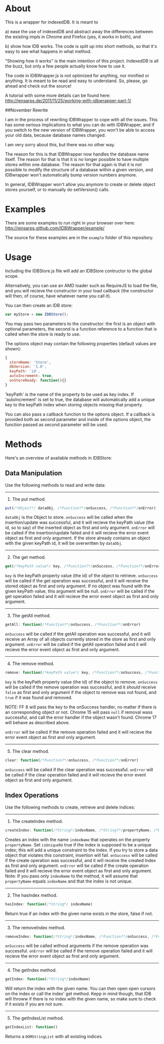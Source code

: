 About
=====

This is a wrapper for indexedDB. It is meant to

a) ease the use of indexedDB and abstract away the differences between the 
existing impls in Chrome and Firefox (yes, it works in both), and

b) show how IDB works. The code is split up into short methods, so that it's
easy to see what happens in what method.

"Showing how it works" is the main intention of this project. IndexedDB is 
all the buzz, but only a few people actually know how to use it. 

The code in IDBWrapper.js is not optimized for anything, nor minified or anything. 
It is meant to be read and easy to understand. So, please, go ahead and check out
the source!

A tutorial with some more details can be found here:
http://jensarps.de/2011/11/25/working-with-idbwrapper-part-1/

##November Rewrite

I am in the process of rewriting IDBWrapper to cope with all the issues. This
has some serious implications to what you can do with IDBWrapper, and if you
switch to the new version of IDBWrapper, you won't be able to access your old
data, because database names changed.

I am very sorry about this, but there was no other way.

The reason for this is that IDBWrapper now handles the database name itself. The
reason for that is that it is no longer possible to have multiple stores within
one database. The reason for that again is that it is not possible to modify
the structure of a database within a given version, and IDBwrapper won't
automatically bump version numbers anymore.

In general, IDBWrapper won't allow you anymore to create or delete object stores
yourself, or to manually do setVersion() calls.


Examples
========

There are some examples to run right in your browser over here: http://jensarps.github.com/IDBWrapper/example/

The source for these examples are in the `example` folder of this repository.

Usage
=====

Including the IDBStore.js file will add an IDBStore contructor to the global scope.

Alternatively, you can use an AMD loader such as RequireJS to load the file, 
and you will recieve the constructor in your load callback (the constructor 
will then, of course, have whatever name you call it).

You can then create an IDB store:

```javascript
var myStore = new IDBStore();
```

You may pass two parameters to the constructor: the first is an object with optional parameters,
the second is a function reference to a function that is called when the store is ready to use.

The options object may contain the following properties (default values are shown):

```javascript
{
  storeName: 'Store',
  dbVersion: '1.0',
  keyPath: 'id',
  autoIncrement: true,
  onStoreReady: function(){}
}
```

'keyPath' is the name of the property to be used as key index. If 'autoIncrement' is set to true, 
the database will automatically add a unique key to the keyPath index when storing objects missing 
that property.

You can also pass a callback function to the options object. If a callback is provided both as second 
parameter and inside of the options object, the function passed as second parameter will be used.

Methods
=======

Here's an overview of available methods in IDBStore:

Data Manipulation
-----------------

Use the following methods to read and write data:

___

1) The put method.


```javascript
put(/*Object*/ dataObj, /*Function?*/onSuccess, /*Function?*/onError)
```

`dataObj` is the Object to store. `onSuccess` will be called when the insertion/update was successful, 
and it will recieve the keyPath value (the id, so to say) of the inserted object as first and only 
argument. `onError` will be called if the insertion/update failed and it will recieve the error event 
object as first and only argument. If the store already contains an object with the given keyPath id,
it will be overwritten by `dataObj`.

___

2) The get method.

```javascript
get(/*keyPath value*/ key, /*Function?*/onSuccess, /*Function?*/onError)
```

`key` is the keyPath property value (the id) of the object to retrieve. `onSuccess` will be called if
the get operation was successful, and it will receive the stored object as first and only argument. If
no object was found with the given keyPath value, this argument will be null. `onError` will be called
if the get operation failed and it will recieve the error event object as first and only argument.

___

3) The getAll method.

```javascript
getAll: function(/*Function?*/onSuccess, /*Function?*/onError)
```

`onSuccess` will be called if the getAll operation was successful, and it will receive an Array of
all objects currently stored in the store as first and only argument. `onError` will be called if 
the getAll operation failed and it will recieve the error event object as first and only argument.

___

4) The remove method.

```javascript
remove: function(/*keyPath value*/ key, /*Function?*/onSuccess, /*Function?*/onError)
```

`key` is the keyPath property value (the id) of the object to remove. `onSuccess` will be called if
the remove operation was successful, and it _should_ receive `false` as first and only argument if the
object to remove was not found, and `true` if it was found and removed.

NOTE: FF 8 will pass the key to the onSuccess handler, no matter if there is an corresponding object
or not. Chrome 15 will pass `null` if removal wass successful, and call the error handler if the object
wasn't found. Chrome 17 will behave as described above.

`onError` will be called if the remove operation failed and it will recieve the error event object as first 
and only argument.

___

5) The clear method.

```javascript
clear: function(/*Function?*/onSuccess, /*Function?*/onError)
```

`onSuccess` will be called if the clear operation was successful. `onError` will be called if the clear 
operation failed and it will recieve the error event object as first and only argument.


Index Operations
----------------

Use the following methods to create, retrieve and delete indices:


___


1) The createIndex method.

```javascript
createIndex: function(/*String*/indexName, /*String?*/propertyName, /*Boolean?*/isUnique, /*Function?*/onSuccess, /*Function?*/onError)
```

Creates an index with the name `indexName` that operates on the property `propertyName`. Set `isUnique`to true
if the index is supposed to be a unique index; this will add a unique constraint to the index. If you try to
store a data object that violates this constraint, insertion will fail. `onSuccess` will be called if
the create operation was successful, and it will receive the created Index as first and only argument.
`onError` will be called if the create operation failed and it will recieve the error event object as first 
and only argument.
Note: If you pass only `indexName` to the method, it will assume that `propertyName` equals `indexName` and that
the index is not unique.

___


2) The hasIndex method.

```javascript
hasIndex: function(/*String*/ indexName)
```

Return true if an index with the given name exists in the store, false if not.

___


3) The removeIndex method.

```javascript
removeIndex: function(/*String*/indexName, /*Function?*/onSuccess, /*Function?*/onError)
```

`onSuccess` will be called without arguments if the remove operation was successful. `onError` will be 
called if the remove operation failed and it will recieve the error event object as first and only argument.

___

4) The getIndex method.

```javascript
getIndex: function(/*String*/indexName)
```

Will return the index with the given name. You can then open open cursors on the index or call the index' get
method. Kepp in mind though, that IDB will throww if there is no index with the given name, so make sure to
check if it exists if you are not sure.

___

5) The getIndexList method.

```javascript
getIndexList: function()
```

Returns a `DOMStringList` with all existing indices.


